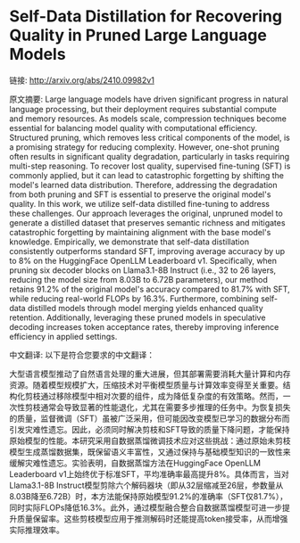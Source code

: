 # Self-Data Distillation for Recovering Quality in Pruned Large Language Models

链接: http://arxiv.org/abs/2410.09982v1

原文摘要:
Large language models have driven significant progress in natural language
processing, but their deployment requires substantial compute and memory
resources. As models scale, compression techniques become essential for
balancing model quality with computational efficiency. Structured pruning,
which removes less critical components of the model, is a promising strategy
for reducing complexity. However, one-shot pruning often results in significant
quality degradation, particularly in tasks requiring multi-step reasoning. To
recover lost quality, supervised fine-tuning (SFT) is commonly applied, but it
can lead to catastrophic forgetting by shifting the model's learned data
distribution. Therefore, addressing the degradation from both pruning and SFT
is essential to preserve the original model's quality. In this work, we utilize
self-data distilled fine-tuning to address these challenges. Our approach
leverages the original, unpruned model to generate a distilled dataset that
preserves semantic richness and mitigates catastrophic forgetting by
maintaining alignment with the base model's knowledge. Empirically, we
demonstrate that self-data distillation consistently outperforms standard SFT,
improving average accuracy by up to 8% on the HuggingFace OpenLLM Leaderboard
v1. Specifically, when pruning six decoder blocks on Llama3.1-8B Instruct
(i.e., 32 to 26 layers, reducing the model size from 8.03B to 6.72B
parameters), our method retains 91.2% of the original model's accuracy compared
to 81.7% with SFT, while reducing real-world FLOPs by 16.3%. Furthermore,
combining self-data distilled models through model merging yields enhanced
quality retention. Additionally, leveraging these pruned models in speculative
decoding increases token acceptance rates, thereby improving inference
efficiency in applied settings.

中文翻译:
以下是符合您要求的中文翻译：

大型语言模型推动了自然语言处理的重大进展，但其部署需要消耗大量计算和内存资源。随着模型规模扩大，压缩技术对平衡模型质量与计算效率变得至关重要。结构化剪枝通过移除模型中相对次要的组件，成为降低复杂度的有效策略。然而，一次性剪枝通常会导致显著的性能退化，尤其在需要多步推理的任务中。为恢复损失的质量，监督微调（SFT）虽被广泛采用，但可能因改变模型已学习的数据分布而引发灾难性遗忘。因此，必须同时解决剪枝和SFT导致的质量下降问题，才能保持原始模型的性能。本研究采用自数据蒸馏微调技术应对这些挑战：通过原始未剪枝模型生成蒸馏数据集，既保留语义丰富性，又通过保持与基础模型知识的一致性来缓解灾难性遗忘。实验表明，自数据蒸馏方法在HuggingFace OpenLLM Leaderboard v1上始终优于标准SFT，平均准确率最高提升8%。具体而言，当对Llama3.1-8B Instruct模型剪除六个解码器块（即从32层缩减至26层，参数量从8.03B降至6.72B）时，本方法能保持原始模型91.2%的准确率（SFT仅81.7%），同时实际FLOPs降低16.3%。此外，通过模型融合整合自数据蒸馏模型可进一步提升质量保留率。这些剪枝模型应用于推测解码时还能提高token接受率，从而增强实际推理效率。



